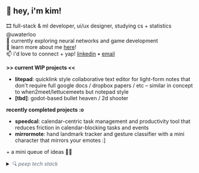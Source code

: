 ## 💫 hey, i'm kim!

🎞️ full-stack & ml developer, ui/ux designer, studying cs + statistics @uwaterloo <br/>
🌱 currently exploring neural networks and game development <br/>
🔗 learn more about me [here](https://kimguo.xyz/)! <br/>
📫 i'd love to connect + yap! [linkedin](https://www.linkedin.com/in/kbrqin/) • [email](mailto:kim.guo@uwaterloo.ca)

**\>\> current WIP projects \<\<**
* **litepad**: quicklink style collaborative text editor for light-form notes that don't require full google docs / dropbox papers / etc – similar in concept to when2meet/lettucemeets but notepad style
* **[tbd]**: godot-based bullet heaven / 2d shooter

**recently completed projects :o**
* **speedcal**: calendar-centric task management and productivity tool that reduces friction in calendar-blocking tasks and events
* **mirrormote**: hand landmark tracker and gesture classifier with a mini character that mirrors your emotes :\]

\+ a mini queue of ideas 🙆‍♀️

<details>
  <summary><i style="color: #6a737d;">🔍 peep tech stack</i></summary>

  * **languages //** python, c++, c, c#, java, kotlin, r, html, css, js/ts, php, sql (postgres), swift, bash, gdscript

  * **libraries/frameworks //** next.js, react, angular, vue, flask, pytorch, tensorflow, sklearn, node.js, supabase, mongodb

  * **development tools //** docker, git, postman, unity, godot, npm

  * **design tools //** figma, blender, adobe illustrator, adobe photoshop
  
</details>
